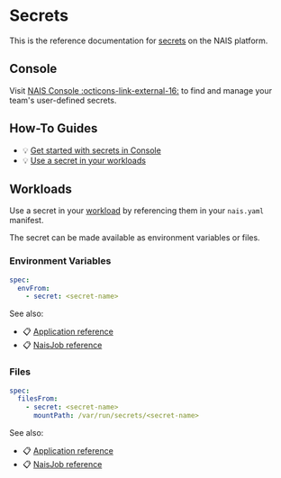 # Secrets

This is the reference documentation for [secrets](../explanation/secrets.md) on the NAIS platform.

## Console

Visit [NAIS Console :octicons-link-external-16:](https://console.<<tenant()>>.cloud.nais.io) to find and manage your team's user-defined secrets.

## How-To Guides

- :bulb: [Get started with secrets in Console](../how-to-guides/secrets/console.md)
- :bulb: [Use a secret in your workloads](../how-to-guides/secrets/workloads.md)

## Workloads

Use a secret in your [workload](../explanation/workloads/README.md) by referencing them in your `nais.yaml` manifest.

The secret can be made available as environment variables or files.

### Environment Variables

```yaml
spec:
  envFrom:
    - secret: <secret-name>
```

See also:

- :clipboard: [Application reference](../reference/application-spec.md#envfromsecret)
- :clipboard: [NaisJob reference](../reference/naisjob-spec.md#envfromsecret)

### Files

```yaml
spec:
  filesFrom:
    - secret: <secret-name>
      mountPath: /var/run/secrets/<secret-name>
```

See also:

- :clipboard: [Application reference](../reference/application-spec.md#filesfromsecret)
- :clipboard: [NaisJob reference](../reference/naisjob-spec.md#filesfromsecret)
